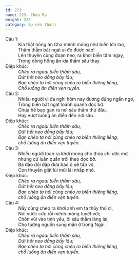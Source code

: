 ```yaml
---
id: 223
name: 223. Chèo Ra
weight: 223
category: Sự nên thánh
---
```

<dl><dt>Câu 1:</dt><dd data-verse="1">Kìa thật hồng ân Cha mênh mông như biển lớn lao, <br/>Thăm thẳm bát ngát ai đo được nào! <br/>Lên thuyền cùng đoạn neo, ra khơi biến tăm ngay, <br/>Trong dòng hồng ân kia thẳm sâu thay. </dd><dt>Điệp khúc:</dt><dd data-chorus="1"><em>Chèo ra ngoài biển thẳm sâu, <br/>Dứt hết neo dằng bấy lâu; <br/>Bạn chèo ta hỡi cùng chèo ra biển thiêng liêng, <br/>Chỗ luồng ân điển vẹn tuyền. </em></dd><dt>Câu 2:</dt><dd data-verse="2">Nhiều người vì đa nghi hôm nay đương đứng ngẩn ngơ, <br/>Trông biển bát ngát loanh quanh dọc bờ. <br/>Chưa hề bạo gan ra nơi sâu thẳm thử đâu, <br/>Hay vượt luồng ân điển đến nơi sâu. </dd><dt>Điệp khúc:</dt><dd data-chorus="1"><em>Chèo ra ngoài biển thẳm sâu, <br/>Dứt hết neo dằng bấy lâu; <br/>Bạn chèo ta hỡi cùng chèo ra biển thiêng liêng, <br/>chỗ luồng ân điển vẹn tuyền. </em></dd><dt>Câu 3:</dt><dd data-verse="3">Nhiều người toan ra khơi mong cho thỏa chí ước mơ, <br/>nhưng cứ luẩn quẩn trôi theo dọc bờ. <br/>Ba đào dồi dập đưa bao ô uế tấp vô, <br/>Con thuyền giật lùi mũi lái nhấp nhô. </dd><dt>Điệp khúc:</dt><dd data-chorus="1"><em>Chèo ra ngoài biển thẳm sâu, <br/>Dứt hết neo dằng bấy lâu; <br/>Bạn chèo ta hỡi cùng chèo ra biển thiêng liêng, <br/>chỗ luồng ân điển vẹn tuyền. </em></dd><dt>Câu 4:</dt><dd data-verse="4">Nầy cùng chèo ra khơi anh em ta thủy thủ ơi, <br/>Nơi nước cứu rỗi mênh mông tuyệt vời; <br/>Chôn vùi vào tình yêu, ôi sâu thẳm láng lai, <br/>Cho tường nguồn sung mãn ở trong Ngài. </dd><dt>Điệp khúc:</dt><dd data-chorus="1"><em>Chèo ra ngoài biển thẳm sâu, <br/>Dứt hết neo dằng bấy lâu; <br/>Bạn chèo ta hỡi cùng chèo ra biển thiêng liêng, <br/>chỗ luồng ân điển vẹn tuyền. </em></dd></dl>
